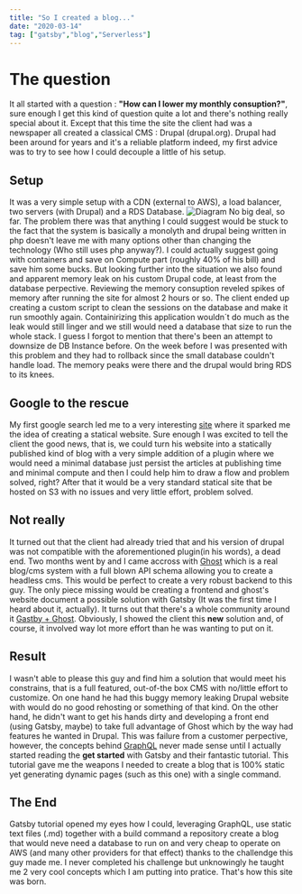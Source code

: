 ```yaml
---
title: "So I created a blog..."
date: "2020-03-14"
tag: ["gatsby","blog","Serverless"]
---
```


# The question
It all started with a question : **"How can I lower my monthly consuption?"**, sure enough I get this kind of question quite a lot and there's nothing really special about it. Except that this time the site the client had was a newspaper all created a classical CMS : Drupal (drupal.org). Drupal had been around for years and it's a reliable platform indeed, my first advice was to try to see how I could decouple a little of his setup.

## Setup

It was a very simple setup with a CDN (external to AWS), a load balancer, two servers (with Drupal) and a RDS Database.
![Diagram](/imgs/drupal.png)
No big deal, so far. The problem there was that anything I could suggest would be stuck to the fact that the system is basically a monolyth and drupal being written in php doesn't leave me with many options other than changing the technology (Who still uses php anyway?). I could actually suggest going with containers and save on Compute part (roughly 40% of his bill) and save him some bucks. 
But looking further into the situation we also found and apparent memory leak on his custom Drupal code, at least from the database perpective. Reviewing the memory consuption reveled spikes of memory after running the site for almost 2 hours or so. The client ended up creating a custom script to clean the sessions on the database and make it run smoothly again.
Containirizing this application wouldn´t do much as the leak would still linger and we still would need a database that size to run the whole stack. I guess I forgot to mention that there's been an attempt to downsize de DB Instance before. On the week before I was presented with this problem and they had to rollback since the small database couldn't handle load. The memory peaks were there and the drupal would bring RDS to its knees.

## Google to the rescue
My first google search led me to a very interesting [site](https://dri.es/how-to-decouple-drupal-in-2019) where it sparked me the idea of creating a statical website. Sure enough I was excited to tell the client the good news, that is, we could turn his website into a statically published kind of blog with a very simple addition of a plugin where we would need a minimal database just persist the articles at publishing time and minimal compute and then I could help him to draw a flow and problem solved, right?
After that it would be a very standard statical site that be hosted on S3 with no issues and very little effort, problem solved.

## Not really
It turned out that the client had already tried that and his version of drupal was not compatible with the aforementioned plugin(in his words), a dead end. Two months went by and I came accross with [Ghost](https://ghost.org) which is a real blog/cms system with a full blown API schema allowing you to create a headless cms. This would be perfect to create a very robust backend to this guy. 
The only piece missing would be creating a frontend and ghost's website document a possible solution with Gatsby (It was the first time I heard about it, actually). It turns out that there's a whole community around it [Gastby + Ghost](https://gatsby.ghost.org/). Obviously, I showed the client this **new** solution and, of course, it involved way lot more effort than he was wanting to put on it.

## Result
I wasn't able to please this guy and find him a solution that would meet his constrains, that is a full featured, out-of-the box CMS with no/little effort to customize. On one hand he had this buggy memory leaking Drupal website with would do no good rehosting or something of that kind.
On the other hand, he didn't want to get his hands dirty and developing a front end (using Gatsby, maybe) to take full advantage of Ghost which by the way had features he wanted in Drupal.
This was failure from a customer perpective, however, the concepts behind [GraphQL](https://graphql.org/) never made sense until I actually started reading the **get started** with Gatsby and their fantastic tutorial. This tutorial gave me the weapons I needed to create a blog that is 100% static yet generating dynamic pages (such as this one) with a single command.

## The End

Gatsby tutorial opened my eyes how I could, leveraging GraphQL, use static text files (.md) together with a build command a repository create a blog that would neve need a database to run on and very cheap to operate on AWS (and many other providers for that effect) thanks to the challendge this guy made me. I never completed his challenge but unknowingly he taught me 2 very cool concepts which I am putting into pratice.
That's how this site was born.